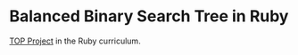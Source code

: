 # Balanced Binary Search Tree in Ruby

[TOP Project](https://www.theodinproject.com/courses/ruby-programming/lessons/data-structures-and-algorithms) in the Ruby curriculum.